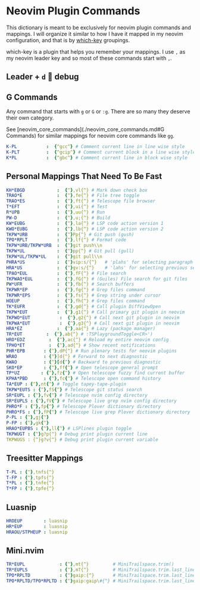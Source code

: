 # Neovim Plugin Commands

This dictionary is meant to be exclusively for neovim plugin commands and
mappings. I will organize it similar to how I have it mapped in my neovim
configuration, and that is by [which-key](https://github.com/folke/which-key.nvim)
groupings.

which-key is a plugin that helps you remember your mappings. I use `,` as my
neovim leader key and so most of these commands start with `,`.

## Leader + `d` 🟰 **debug**

## G Commands

Any command that starts with `g` or `G` or `:g`.
There are so many they deserve their own category.

See [neovim_core_commands](./neovim_core_commands.md#G Commands)
for similar mappings for neovim core commands like `gg`.

```yaml
K-PL           :  {^gcc^} # Comment current line in line wise style
K-PLT          :  {^gcip^} # Comment current block in a line wise style
K*PL           :  {^gbc^} # Comment current line in block wise style
```

## Personal Mappings That Need To Be Fast

```yaml
KH*EBGD            :  {^},vl{^} # Mark down check box
TRAO*E             :  {^},fe{^} # File tree toggle
TRAO*ES            :  {^},ft{^} # Telescope file browser
T*EFT              :  {^},ui{^} # Test
R*UPB              :  {^},uu{^} # Run
PW-D               :  {^},u;{^} # Build
KW*EUBG            :  {^},la{^} # LSP code action version 1
KWO*EUBG           :  {^},lb{^} # LSP code action version 2
TKPW*URB           :  {^}Pp{^} # Git push (gush)
TPO*RPLT           :  {^},lf{^} # Format code
TKPW*URB/TKPW*URB  :  {^}git push\\n
TKPW*UL            :  {^}pp{^} # Git pull (gull)
TKPW*UL/TKPW*UL    :  {^}git pull\\n
PHRA*US            :  {^}vip:s/{^}   # 'plahs' for selecting paragraph and start replace
HRA*US             :  {^}gv:s/{^}    # 'lahs' for selecting previous selection and start replace
TPAO*EUL           :  {^},fF{^} # File search
TKPWAO*EUL         :  {^},fG{^} # (Guiles) File search for git files
PW*UFR             :  {^},fb{^} # Search buffers
TKPWR*EP           :  {^},fg{^} # Grep files command
TKPWR*EPS          :  {^},fs{^} # Grep string under cursor
HOEUP              :  {^},fh{^} # Grep files command
TK*EUFR            :  {^},gd{^} # Call plugin DiffViewOpen
TKPW*EUT           :  {^},g1{^} # Call primary git plugin in neovim
TKPWO*EUT           :  {^},g2{^} # Call next git plugin in neovim
TKPWA*EUT           :  {^},g3{^} # Call next git plugin in neovim
HRA*EZ             :  {^},aa{^} # Lazy (package manager)
TR*EUT         :  {^},ab{^} # :TSPlaygroundToggle<CR>')
HRO*EDZ         :  {^},ac{^} # Reload my entire neovim config
TPHO*ET         :  {^},ad{^} # Show recent notifications
PHR*EPB       : {^},dP{^} # Run plenary tests for neovim plugins
WRAO          : {^}]d{^} # Forward to next diagnostic
KWAO          : {^}[d{^} # Backward to previous diagnostic
SKO*EP        : {^},ff{^} # Open telescope general prompt
TP*UZ        : {^},fz{^} # Open telescope fuzzy find current buffer
KPHA*PBD      : {^},fc{^} # Telescope open command history
TA*EUP : {^},nt{^} # Toggle tapey-tape-plugin
TKPW*EUTS : {^},fS{^} # Telescope git status search
SR*EUPL : {^},fv{^} # Telescope nvim config directory
SR*EUPLS : {^},fV{^} # Telescope live grep nvim config directory
PHRO*F : {^},fp{^} # Telescope Plover dictionary directory
PHRO*FS : {^},fP{^} # Telescope live grep Plover dictionary directory
P-PL : {^},gj{^}
P-FP : {^},gk{^}
HRAO*EUPBS : {^},ll{^} # LSPlines plugin toggle
TKPWUGT : {^}g?p{^} # Debug print plugin current line
TKPWUGS : {^}g?v{^} # Debug print plugin current variable
```

## Treesitter Mappings

```yaml
T-PL : {^},tnfs{^}
T-FP : {^},tpfs{^}
T*PL : {^},tnfe{^}
T*FP : {^},tpfe{^}
```

## Luasnip

```yaml
HROEUP        : luasnip
HR*EUP        : luasnip
HRAOU/STPHEUP : luasnip
```

## Mini.nvim

```yaml
TR*EUPL             : {^},mt{^}         # MiniTrailspace.trim()
TR*EUPLS            : {^},mT{^}         # MiniTrailspace.trim.last_lines()
TPO*RPLTD           : {^}gaip:{^}       # MiniTrailspace.trim.last_lines()
TPO*RPLTD/TPO*RPLTD : {^}gaip:gaip\#{^} # MiniTrailspace.trim.last_lines()
```
